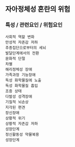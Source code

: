## 자아정체성 혼란의 위험



### 특성 / 관련요인 / 위험요인

>                
    
    사회적 역할 변화
    만성적 자존감 저하
    추종집단으로부터의 세뇌
    발달단계에서의 전환
    문화적 단절
    차별
    해리정체성 장애
    가족과정 기능장애
    독성 화학물질에 노출
    독성 화학물질 흡입
    조증 상태
    다발성 성격장애
    기질적 뇌손상
    지각된 편견
    장신장애
    상황적 위기
    상황적 자존감 저하
    성장단계
    정신활동성 약물복용
    성장단계
